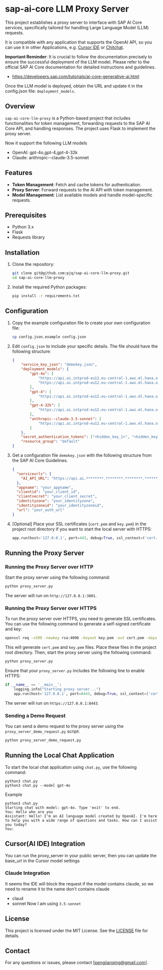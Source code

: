 # sap-ai-core LLM Proxy Server

This project establishes a proxy server to interface with SAP AI Core services, specifically tailored for handling Large Language Model (LLM) requests.

It is compatible with any application that supports the OpenAI API, so you can use it in other Applications, e.g. [Cursor IDE](https://www.cursor.com/) or [Chitchat](https://github.com/pjq/ChitChat/).

**Important Reminder**: It is crucial to follow the documentation precisely to ensure the successful deployment of the LLM model. Please refer to the official SAP AI Core documentation for detailed instructions and guidelines.
- https://developers.sap.com/tutorials/ai-core-generative-ai.html

Once the LLM model is deployed, obtain the URL and update it in the config.json file: `deployment_models`.

## Overview
`sap-ai-core-llm-proxy` is a Python-based project that includes functionalities for token management, forwarding requests to the SAP AI Core API, and handling responses. The project uses Flask to implement the proxy server.

Now it support the following LLM models
- OpenAI: gpt-4o,gpt-4,gpt-4-32k
- Claude: anthropic--claude-3.5-sonnet

## Features
- **Token Management**: Fetch and cache tokens for authentication.
- **Proxy Server**: Forward requests to the AI API with token management.
- **Model Management**: List available models and handle model-specific requests.

## Prerequisites
- Python 3.x
- Flask
- Requests library

## Installation
1. Clone the repository:
    ```sh
    git clone git@github.com:pjq/sap-ai-core-llm-proxy.git
    cd sap-ai-core-llm-proxy
    ```

2. Install the required Python packages:
    ```sh
    pip install -r requirements.txt
    ```

## Configuration
1. Copy the example configuration file to create your own configuration file:
    ```sh
    cp config.json.example config.json
    ```

2. Edit `config.json` to include your specific details. The file should have the following structure:
    ```json
    {
        "service_key_json": "demokey.json",
        "deployment_models": {
            "gpt-4o": [
                "https://api.ai.intprod-eu12.eu-central-1.aws.ml.hana.ondemand.com/v2/inference/deployments/<hidden_id_1>",
                "https://api.ai.intprod-eu12.eu-central-1.aws.ml.hana.ondemand.com/v2/inference/deployments/<hidden_id_2>"
            ],
            "gpt-4": [
                "https://api.ai.intprod-eu12.eu-central-1.aws.ml.hana.ondemand.com/v2/inference/deployments/<hidden_id_3>"
            ],
            "gpt-4-32k": [
                "https://api.ai.intprod-eu12.eu-central-1.aws.ml.hana.ondemand.com/v2/inference/deployments/<hidden_id_4>"
            ],
            "anthropic--claude-3.5-sonnet": [
                "https://api.ai.intprod-eu12.eu-central-1.aws.ml.hana.ondemand.com/v2/inference/deployments/<hidden_id_5>"
            ]
        },
        "secret_authentication_tokens": ["<hidden_key_1>", "<hidden_key_2>", "<hidden_key_3>", "<hidden_key_4>"],
        "resource_group": "default"
    }
    ```

3. Get a configuration file `demokey.json` with the following structure from the SAP AI Core Guidelines.
    ```json
    {
      "serviceurls": {
        "AI_API_URL": "https://api.ai.********.********.********.********.********.com"
      },
      "appname": "your_appname",
      "clientid": "your_client_id",
      "clientsecret": "your_client_secret",
      "identityzone": "your_identityzone",
      "identityzoneid": "your_identityzoneid",
      "url": "your_auth_url"
    }
    ```

4. [Optional] Place your SSL certificates (`cert.pem` and `key.pem`) in the project root directory if you want to start the local server with HTTPS:
    ```python
    app.run(host='127.0.0.1', port=443, debug=True, ssl_context=('cert.pem', 'key.pem'))
    ```

## Running the Proxy Server

### Running the Proxy Server over HTTP
Start the proxy server using the following command:
```sh
python proxy_server.py
```
The server will run on `http://127.0.0.1:3001`.

### Running the Proxy Server over HTTPS
To run the proxy server over HTTPS, you need to generate SSL certificates. You can use the following command to generate a self-signed certificate and key:

```sh
openssl req -x509 -newkey rsa:4096 -keyout key.pem -out cert.pem -days 365 -nodes
```

This will generate `cert.pem` and `key.pem` files. Place these files in the project root directory. Then, start the proxy server using the following command:
```sh
python proxy_server.py
```
Ensure that your `proxy_server.py` includes the following line to enable HTTPS:
```python
if __name__ == '__main__':
    logging.info("Starting proxy server...")
    app.run(host='127.0.0.1', port=8443, debug=True, ssl_context=('cert.pem', 'key.pem'))
```
The server will run on `https://127.0.0.1:8443`.

### Sending a Demo Request
You can send a demo request to the proxy server using the `proxy_server_demo_request.py` script:
```sh
python proxy_server_demo_request.py
```

## Running the Local Chat Application

To start the local chat application using `chat.py`, use the following command:
```shell
python3 chat.py 
python3 chat.py --model gpt-4o 
```
Example
```shell
python3 chat.py 
Starting chat with model: gpt-4o. Type 'exit' to end.
You: Hello who are you
Assistant: Hello! I'm an AI language model created by OpenAI. I'm here to help you with a wide range of questions and tasks. How can I assist you today?
You: 
```


## Cursor(AI IDE) Integration
You can run the proxy_server in your public server, then you can update the base_url in the Cursor model settings

### Claude Integration
It seems the IDE will block the request if the model contains claude, so we need to rename it to the name don't contains claude
- claud
- sonnet
Now I am using `3.5-sonnet`

## License
This project is licensed under the MIT License. See the [LICENSE](LICENSE) file for details.

## Contact
For any questions or issues, please contact [pengjianqing@gmail.com].